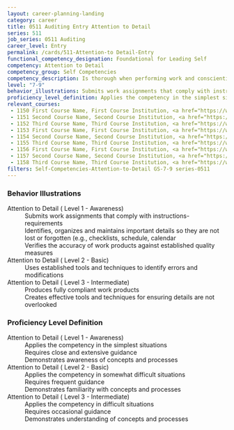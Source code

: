 ```yaml
---
layout: career-planning-landing
category: career
title: 0511 Auditing Entry Attention to Detail
series: 511
job_series: 0511 Auditing
career_level: Entry
permalink: /cards/511-Attention-to Detail-Entry
functional_competency_designation: Foundational for Leading Self
competency: Attention to Detail
competency_group: Self Competencies
competency_description: Is thorough when performing work and conscientious about attending to detail
level: "7-9"
behavior_illustrations: Submits work assignments that comply with instructions- requirements ? Identifies, organizes and maintains important details so they are not lost or forgotten (e.g., checklists, schedule, calendar ? Verifies the accuracy of work products against established quality measures ? Uses established tools and techniques to identify errors and modifications ? Produces fully compliant work products ? Creates effective tools and techniques for ensuring details are not overlooked
proficiency_level_definition: Applies the competency in the simplest situations ? Requires close and extensive guidance ? Demonstrates awareness of concepts and processes ? Applies the competency in somewhat difficult situations ? Requires frequent guidance ? Demonstrates familiarity with concepts and processes ? Applies the competency in difficult situations ? Requires occasional guidance ? Demonstrates understanding of concepts and processes
relevant_courses: 
 - 1150 First Course Name, First Course Institution, <a href="https://www.cfo.gov">www.cfo.gov</a>
 - 1151 Second Course Name, Second Course Institution, <a href="https://www.cfo.gov">www.cfo.gov</a>
 - 1152 Third Course Name, Third Course Institution, <a href="https://www.cfo.gov">www.cfo.gov</a>
 - 1153 First Course Name, First Course Institution, <a href="https://www.cfo.gov">www.cfo.gov</a>
 - 1154 Second Course Name, Second Course Institution, <a href="https://www.cfo.gov">www.cfo.gov</a>
 - 1155 Third Course Name, Third Course Institution, <a href="https://www.cfo.gov">www.cfo.gov</a>
 - 1156 First Course Name, First Course Institution, <a href="https://www.cfo.gov">www.cfo.gov</a>
 - 1157 Second Course Name, Second Course Institution, <a href="https://www.cfo.gov">www.cfo.gov</a>
 - 1158 Third Course Name, Third Course Institution, <a href="https://www.cfo.gov">www.cfo.gov</a>
filters: Self-Competencies-Attention-to-Detail GS-7-9 series-0511
---
```


<div class="desktop:grid-col-6 margin-y-205">
  <div class="border-top-05 bg-white padding-2 shadow-5 height-full members-hover border-1px border-gray-30 border-top-orange radius-lg">
    <h3>Behavior Illustrations</h3>
    <dl class="text-base"><dt>Attention to Detail ( Level 1 - Awareness)</dt><dd>Submits work assignments that comply with instructions- requirements </dd><dd> Identifies, organizes and maintains important details so they are not lost or forgotten (e.g., checklists, schedule, calendar </dd><dd> Verifies the accuracy of work products against established quality measures</dd><dt>Attention to Detail ( Level 2 - Basic)</dt><dd>Uses established tools and techniques to identify errors and modifications</dd><dt>Attention to Detail ( Level 3 - Intermediate)</dt><dd>Produces fully compliant work products </dd><dd> Creates effective tools and techniques for ensuring details are not overlooked</dd></dl>
  </div>
</div>
<div class="desktop:grid-col-6 margin-y-205">
  <div class="border-top-05 bg-white padding-2 shadow-5 height-full members-hover border-1px border-gray-30 border-top-orange radius-lg">
    <h3>Proficiency Level Definition</h3>
    <dl class="text-base"><dt>Attention to Detail ( Level 1 - Awareness)</dt><dd>Applies the competency in the simplest situations </dd><dd> Requires close and extensive guidance </dd><dd> Demonstrates awareness of concepts and processes</dd><dt>Attention to Detail ( Level 2 - Basic)</dt><dd>Applies the competency in somewhat difficult situations </dd><dd> Requires frequent guidance </dd><dd> Demonstrates familiarity with concepts and processes</dd><dt>Attention to Detail ( Level 3 - Intermediate)</dt><dd>Applies the competency in difficult situations </dd><dd> Requires occasional guidance </dd><dd> Demonstrates understanding of concepts and processes</dd></dl>
  </div>
</div>